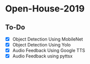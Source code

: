 # Open-House-2019

## To-Do

- [x] Object Detection Using MobileNet
- [x] Object Detection Using Yolo
- [x] Audio Feedback Using Google TTS
- [x] Audio Feedback using pyttsx